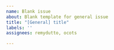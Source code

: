 ```yaml
---
name: Blank issue
about: Blank template for general issue
title: "[General] title"
labels: ''
assignees: remydutto, ocots

---
```



